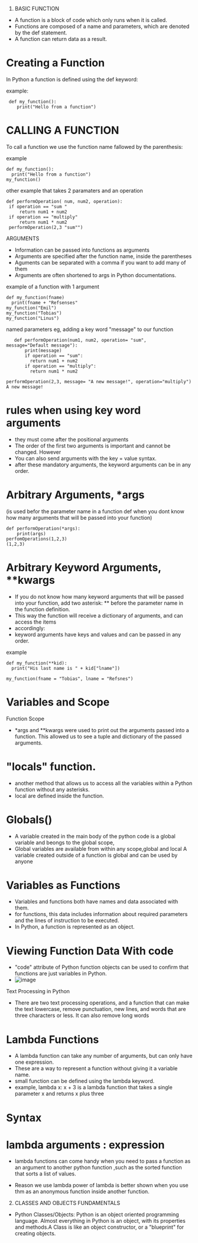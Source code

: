 1. BASIC FUNCTION
   
* A function is a block of code which only runs when it is called.
* Functions are composed of a name and parameters, which are denoted by the def statement.
* A function can return data as a result.

# Creating a Function
In Python a function is defined using the def keyword:

example:

     def my_function():
        print("Hello from a function")
# CALLING A FUNCTION
To call a function we use the function name fallowed by the parenthesis:

example

    def my_function():
      print("Hello from a function")
    my_function()
    
other example that takes 2 paramaters and an operation

    def performOperation( num, num2, operation):
     if operation == "sum "
         return num1 + num2
     if operation == "multiply"
         return num1 * num2
     performOperation(2,3 "sum"")
     
ARGUMENTS
* Information can be passed into functions as arguments
* Arguments are specified after the function name, inside the parentheses
* Aguments can be separated with a comma if you want to add many of them
* Arguments are often shortened to args in Python documentations.

example of a function with 1 argument

    def my_function(fname)
      print(fname + "Refsenses"
    my_function("Emil")
    my_function("Tobias")
    my_function("Linus")
    
named parameters eg, adding a key word "message" to our function

       def performOperation(num1, num2, operation= "sum",  message="Default message"):
           print(message)
           if operation == "sum":
             return num1 + num2
           if operation == "multiply":
             return num1 * num2

    performOperation(2,3, message= "A new message!", operation="multiply")
    A new message!
    
# rules when using key word arguments
* they must come after the positional arguments
* The order of the first two arguments is important and cannot be changed. However
* You can also send arguments with the key = value syntax.
* after these mandatory arguments, the keyword arguments can be in any order. 

# Arbitrary Arguments, *args
(is used befor the parameter name in a function def when  you dont know how many arguments that will be passed into your function)

    def performOperation(*args):
        print(args)
    perfomOperations(1,2,3)
    (1,2,3)

# Arbitrary Keyword Arguments, **kwargs

* If you do not know how many keyword arguments that will be passed into your function, add two asterisk: ** before the parameter name in the function definition.
* This way the function will receive a dictionary of arguments, and can access the items
* accordingly:
* keyword arguments have keys and values and can be passed in any order.

example

    def my_function(**kid):
      print("His last name is " + kid["lname"])

    my_function(fname = "Tobias", lname = "Refsnes")

#  Variables and Scope

Function Scope
* *args and **kwargs were used to print out the arguments passed into a function. This allowed us to see a tuple and dictionary of the passed arguments.

# "locals" function.

* another method that allows us to access all the variables within a Python function without any asterisks.
* local are defined inside the function.

# Globals()
* A variable created in the main body of the python code is a global variable and beongs to the global scope,
* Global variables are available from within any scope,global and local
A variable created outside of a function is global and can be used by anyone

# Variables as Functions
* Variables and functions both have names and data associated with them.
*  for functions, this data includes information about required parameters and the lines of instruction to be executed.
*  In Python, a function is represented as an object.
  
# Viewing Function Data With  __code__

* "code" attribute of Python function objects can be used to confirm that functions are just variables in Python.
* ![image](https://github.com/SesethuPotye/Python-week-1/assets/162969678/478c25cb-6879-4fe3-8778-61f3fb45de6e)

Text Processing in Python
* There are two text processing operations, and a function that can make the text lowercase, remove punctuation, new lines, and words that are three characters or less. It can also remove long words

# Lambda Functions
* A lambda function can take any number of arguments, but can only have one expression.
* These are a way to represent a function without giving it a variable name.
* small function can be defined using the lambda keyword.
* example, lambda x: x + 3 is a lambda function that takes a single parameter x and returns x plus three

# Syntax
# lambda arguments : expression
* lambda functions can come handy when you need to pass a function as an argument to another python function ,such as the sorted function that sorts a list of values.

* Reason we use lambda
power of lambda is better shown when you use thm as an anonymous function inside another function.

2. CLASSES AND OBJECTS FUNDAMENTALS
* Python Classes/Objects: Python is an object oriented programming language. Almost everything in Python is an object, with its properties and methods.A Class is like an object constructor, or a "blueprint" for creating objects.

   
  

  



    


    


    





